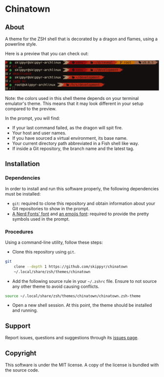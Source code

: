 # Chinatown
## About
A theme for the ZSH shell that is decorated by a dragon and flames, using a
powerline style.

Here is a preview that you can check out:

![](preview.png)

Note: the colors used in this shell theme depends on your terminal emulator's
      theme. This means that it may look different in your setup compared to the
      preview.

In the prompt, you will find:

- If your last command failed, as the dragon will spit fire.
- Your host and user names.
- If you have sourced a virtual environment, its base name.
- Your current directory path abbreviated in a Fish shell like way.
- If inside a Git repository, the branch name and the latest tag.

## Installation
### Dependencies
In order to install and run this software properly, the following dependencies
must be installed:

- `git`: required to clone this repository and obtain information about your
         Git repositories to show in the prompt.
- [A Nerd Fonts' font](https://www.nerdfonts.com/font-downloads) and [an emojis
  font](https://fonts.google.com/noto/specimen/Noto+Emoji):
    required to provide the pretty symbols used in the prompt.

### Procedures
Using a command-line utility, follow these steps:

- Clone this repository using `git`.

```bash
git                                                                            \
    clone --depth 1 https://github.com/skippyr/chinatown                       \
    ~/.local/share/zsh/themes/chinatown
```

- Add the following source rule in your `~/.zshrc` file. Ensure to not source
  any other theme to avoid causing conflicts.

```bash
source ~/.local/share/zsh/themes/chinatown/chinatown.zsh-theme
```

- Open a new shell session. At this point, the theme should be installed and
  running.

## Support
Report issues, questions and suggestions through its [issues page](https://github.com/skippyr/chinatown/issues).

## Copyright
This software is under the MIT license. A copy of the license is bundled with
the source code.
